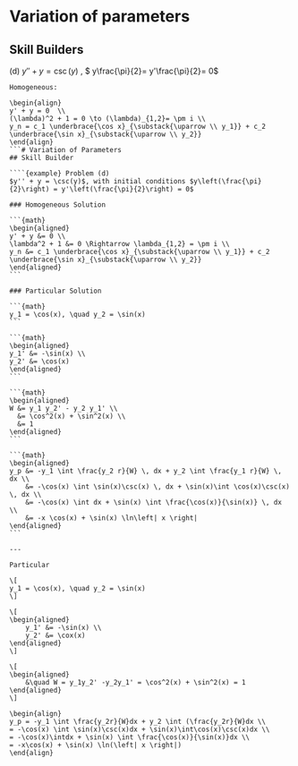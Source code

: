 # Variation of parameters
## Skill Builders
(d) $y''+ y = \csc(y)$ , $ y\frac{\pi}{2}= y'\frac{\pi}{2}= 0$
````{Solution}
Homogeneous:

\begin{align}
y' + y = 0  \\
(\lambda)^2 + 1 = 0 \to (\lambda)_{1,2}= \pm i \\
y_n = c_1 \underbrace{\cos x}_{\substack{\uparrow \\ y_1}} + c_2 \underbrace{\sin x}_{\substack{\uparrow \\ y_2}}
\end{align}
```# Variation of Parameters
## Skill Builder

````{example} Problem (d)
$y'' + y = \csc(y)$, with initial conditions $y\left(\frac{\pi}{2}\right) = y'\left(\frac{\pi}{2}\right) = 0$

### Homogeneous Solution

```{math}
\begin{aligned}
y' + y &= 0 \\
\lambda^2 + 1 &= 0 \Rightarrow \lambda_{1,2} = \pm i \\
y_n &= c_1 \underbrace{\cos x}_{\substack{\uparrow \\ y_1}} + c_2 \underbrace{\sin x}_{\substack{\uparrow \\ y_2}}
\end{aligned}
```

### Particular Solution

```{math}
y_1 = \cos(x), \quad y_2 = \sin(x)
```

```{math}
\begin{aligned}
y_1' &= -\sin(x) \\
y_2' &= \cos(x)
\end{aligned}
```

```{math}
\begin{aligned}
W &= y_1 y_2' - y_2 y_1' \\
  &= \cos^2(x) + \sin^2(x) \\
  &= 1
\end{aligned}
```

```{math}
\begin{aligned}
y_p &= -y_1 \int \frac{y_2 r}{W} \, dx + y_2 \int \frac{y_1 r}{W} \, dx \\
    &= -\cos(x) \int \sin(x)\csc(x) \, dx + \sin(x)\int \cos(x)\csc(x) \, dx \\
    &= -\cos(x) \int dx + \sin(x) \int \frac{\cos(x)}{\sin(x)} \, dx \\
    &= -x \cos(x) + \sin(x) \ln\left| x \right|
\end{aligned}
```

---

Particular

\[
y_1 = \cos(x), \quad y_2 = \sin(x)
\]

\[
\begin{aligned}
    y_1' &= -\sin(x) \\
    y_2' &= \cox(x)
\end{aligned}
\]

\[
\begin{aligned}
    &\quad W = y_1y_2' -y_2y_1' = \cos^2(x) + \sin^2(x) = 1
\end{aligned}
\]

\begin{align}
y_p = -y_1 \int \frac{y_2r}{W}dx + y_2 \int (\frac{y_2r}{W}dx \\
= -\cos(x) \int \sin(x)\csc(x)dx + \sin(x)\int\cos(x)\csc(x)dx \\
= -\cos(x)\intdx + \sin(x) \int \frac{\cos(x)}{\sin(x)}dx \\
= -x\cos(x) + \sin(x) \ln(\left| x \right|)
\end{align}
````